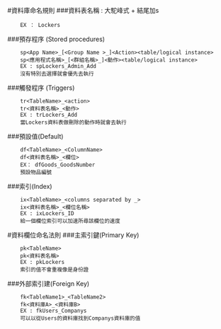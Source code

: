 #資料庫命名規則
###資料表名稱 : 大駝峰式 + 結尾加s
```
	EX ： Lockers
```
###預存程序 (Stored procedures)
```
	sp<App Name>_[<Group Name >_]<Action><table/logical instance>
	sp<應用程式名稱>_[<群組名稱>_]<動作><table/logical instance>
	EX : spLockers_Admin_Add
	沒有特別去選擇就會優先去執行
```
###觸發程序 (Triggers)
```
	tr<TableName>_<action>
	tr<資料表名稱>_<動作>
	EX : trLockers_Add
	當Lockers資料表做刪除的動作時就會去執行
```


###預設值(Default)
```
	df<TableName>_<ColumnName>
	df<資料表名稱>_<欄位>
	EX： dfGoods_GoodsNumber
	預設物品編號
```

###索引(Index)
```
	ix<TableName>_<columns separated by _>
	ix<資料表名稱>_<欄位名稱>
 	EX : ixLockers_ID
	給一個欄位索引可以加速所尋該欄位的速度
```

#資料欄位命名法則
###主索引鍵(Primary Key)
```
	pk<TableName>
	pk<資料表名稱>
	EX : pkLockers
	索引的值不會重複像是身份證
```
###外部索引建(Foreign Key)
```
	fk<TableName1>_<TableName2>
	fk<資料庫A>_<資料庫B>
  	EX : fkUsers_Companys
  	可以以從Users的資料庫找到Companys資料庫的值
  ```


